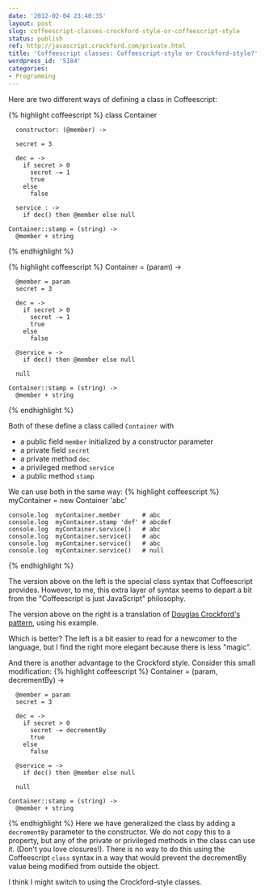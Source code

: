 ```yaml
---
date: '2012-02-04 23:40:35'
layout: post
slug: coffeescript-classes-crockford-style-or-coffeescript-style
status: publish
ref: http://javascript.crockford.com/private.html
title: 'Coffeescript classes: Coffeescript-style or Crockford-style?'
wordpress_id: '5184'
categories:
- Programming
---
```


Here are two different ways of defining a class in Coffeescript:


{% highlight coffeescript %}
    class Container

      constructor: (@member) ->

      secret = 3

      dec = ->
        if secret > 0
          secret -= 1
          true
        else
          false

      service : ->
        if dec() then @member else null

    Container::stamp = (string) ->
      @member + string
{% endhighlight %}


{% highlight coffeescript %}
    Container = (param) ->

      @member = param
      secret = 3

      dec = ->
        if secret > 0
          secret -= 1
          true
        else
          false

      @service = ->
        if dec() then @member else null

      null

    Container::stamp = (string) ->
      @member + string
{% endhighlight %}


Both of these define a class called `Container` with


  * a public field `member` initialized by a constructor parameter
  * a private field `secret`
  * a private method `dec`
  * a privileged method `service`
  * a public method `stamp`


We can use both in the same way:
{% highlight coffeescript %}
    myContainer = new Container 'abc'

    console.log  myContainer.member      # abc
    console.log  myContainer.stamp 'def' # abcdef
    console.log  myContainer.service()   # abc
    console.log  myContainer.service()   # abc
    console.log  myContainer.service()   # abc
    console.log  myContainer.service()   # null
{% endhighlight %}

The version above on the left is the special class syntax that Coffeescript provides.  However, to me, this extra layer of syntax seems to depart a bit from the "Coffeescript is just JavaScript" philosophy.

The version above on the right is a translation of [Douglas Crockford's pattern](http://javascript.crockford.com/private.html), using his example.

Which is better?  The left is a bit easier to read for a newcomer to the language, but I find the right more elegant because there is less "magic".

And there is another advantage to the Crockford style.  Consider this small modification:
{% highlight coffeescript %}
    Container = (param, decrementBy) ->

      @member = param
      secret = 3

      dec = ->
        if secret > 0
          secret -= decrementBy
          true
        else
          false

      @service = ->
        if dec() then @member else null

      null

    Container::stamp = (string) ->
      @member + string
{% endhighlight %}
Here we have generalized the class by adding a `decrementBy` parameter to the constructor.  We do not copy this to a property, but any of the private or privileged methods in the class can use it. (Don't you love closures!).  There is no way to do this using the Coffeescript `class` syntax in a way that would prevent the decrementBy value being modified from outside the object.

I think I might switch to using the Crockford-style classes.




